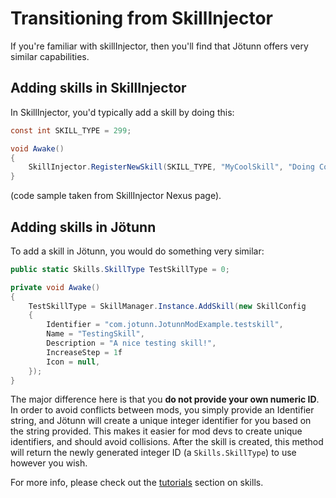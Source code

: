 ﻿# Transitioning from SkillInjector
If you're familiar with skillInjector, then you'll find that Jötunn offers very similar capabilities.

## Adding skills in SkillInjector
In SkillInjector, you'd typically add a skill by doing this:
```cs
const int SKILL_TYPE = 299;

void Awake()
{
    SkillInjector.RegisterNewSkill(SKILL_TYPE, "MyCoolSkill", "Doing Cool Stuff", 1.0f, null, Skills.SkillType.Unarmed);
}
```
(code sample taken from SkillInjector Nexus page).

## Adding skills in Jötunn
To add a skill in Jötunn, you would do something very similar:

```cs
public static Skills.SkillType TestSkillType = 0;

private void Awake()
{
    TestSkillType = SkillManager.Instance.AddSkill(new SkillConfig
    {
        Identifier = "com.jotunn.JotunnModExample.testskill",
        Name = "TestingSkill",
        Description = "A nice testing skill!",
        IncreaseStep = 1f
        Icon = null,
    });
}
```

The major difference here is that you **do not provide your own numeric ID**. In order to avoid conflicts between mods, you simply provide an Identifier string, and Jötunn will create a unique integer identifier for you based on the string provided. This makes it easier for mod devs to create unique identifiers, and should avoid collisions. After the skill is created, this method will return the newly generated integer ID (a `Skills.SkillType`) to use however you wish. 

For more info, please check out the [tutorials](../../tutorials/skills.md) section on skills.